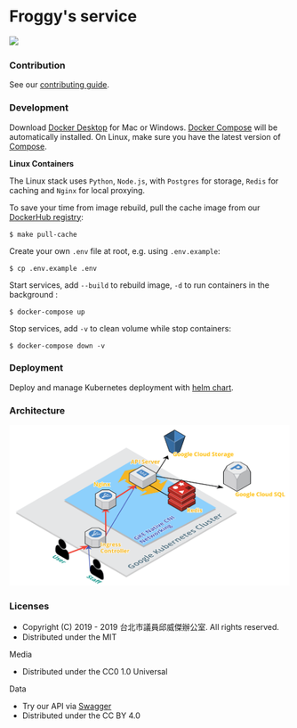 # Froggy's service

<a href="https://github.com/vchaptsev/cookiecutter-django-vue">
    <img src="https://img.shields.io/badge/built%20with-Cookiecutter%20Django%20Vue-blue.svg" />
</a>

### Contribution

See our [contributing guide](CONTRIBUTING.md).

### Development

Download [Docker Desktop](https://www.docker.com/products/docker-desktop) for Mac or Windows.
[Docker Compose](https://docs.docker.com/compose) will be automatically installed.
On Linux, make sure you have the latest version of [Compose](https://docs.docker.com/compose/install/).

**Linux Containers**

The Linux stack uses `Python`, `Node.js`, with `Postgres` for storage, `Redis` for caching and `Nginx` for local proxying.

To save your time from image rebuild, pull the cache image from our [DockerHub registry](https://hub.docker.com/r/froggytaipei):
```
$ make pull-cache
```

Create your own `.env` file at root, e.g. using `.env.example`:
```
$ cp .env.example .env
```

Start services, add `--build` to rebuild image, `-d` to run containers in the background :
```
$ docker-compose up
```

Stop services, add `-v` to clean volume while stop containers:
```
$ docker-compose down -v
```

### Deployment

Deploy and manage Kubernetes deployment with [helm chart](helm/froggy-service).

### Architecture

![Architecture diagram](architecture.png)

### Licenses
* Copyright (C) 2019 - 2019 台北市議員邱威傑辦公室. All rights reserved.
* Distributed under the MIT

Media
* Distributed under the CC0 1.0 Universal

Data
* Try our API via [Swagger](https://service.froggychiu.com/api/swagger/)
* Distributed under the CC BY 4.0
